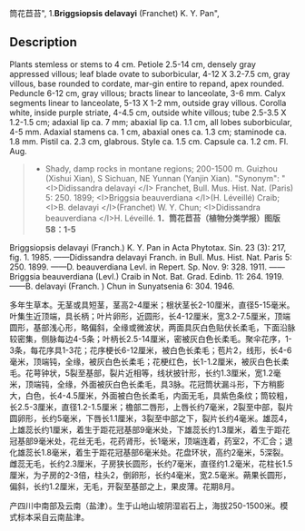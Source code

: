 筒花苣苔",
1.**Briggsiopsis delavayi** (Franchet) K. Y. Pan",

## Description
Plants stemless or stems to 4 cm. Petiole 2.5-14 cm, densely gray appressed villous; leaf blade ovate to suborbicular, 4-12 X 3.2-7.5 cm, gray villous, base rounded to cordate, mar-gin entire to repand, apex rounded. Peduncle 6-12 cm, gray villous; bracts linear to lanceolate, 3-6 mm. Calyx segments linear to lanceolate, 5-13 X 1-2 mm, outside gray villous. Corolla white, inside purple striate, 4-4.5 cm, outside white villous; tube 2.5-3.5 X 1.2-1.5 cm; adaxial lip ca. 7 mm; abaxial lip ca. 1.1 cm, all lobes suborbicular, 4-5 mm. Adaxial stamens ca. 1 cm, abaxial ones ca. 1.3 cm; staminode ca. 1.8 mm. Pistil ca. 2.3 cm, glabrous. Style ca. 1.5 cm. Capsule ca. 1.2 cm. Fl. Aug.

> * Shady, damp rocks in montane regions; 200-1500 m. Guizhou (Xishui Xian), S Sichuan, NE Yunnan (Yanjin Xian).
  "Synonym": "&lt;I&gt;Didissandra delavayi &lt;/I&gt; Franchet, Bull. Mus. Hist. Nat. (Paris) 5: 250. 1899; &lt;I&gt;Briggsia beauverdiana &lt;/I&gt;(H. Léveillé) Craib; &lt;I&gt;B. delavayi &lt;/I&gt;(Franchet) W. Y. Chun; &lt;I&gt;Didissandra beauverdiana &lt;/I&gt;H. Léveillé.
**1．筒花苣苔（植物分类学报）图版58：1-5**

Briggsiopsis delavayi (Franch.) K. Y. Pan in Acta Phytotax. Sin. 23 (3): 217, fig. 1. 1985. ——Didissandra delavayi Franch. in Bull. Mus. Hist. Nat. Paris 5: 250. 1899. ——D. beauverdiana Levl. in Repert. Sp. Nov. 9: 328. 1911. ——Briggsia beauverdiana (Levl.) Craib in Not. Bat. Grad. Edinb. 11: 264. 1919. ——B. delavayi (Franch. ) Chun in Sunyatsenia 6: 304. 1946.

多年生草本。无茎或具短茎，茎高2-4厘米；根状茎长2-10厘米，直径5-15毫米。叶集生近顶端，具长柄；叶片卵形，近圆形，长4-12厘米，宽3.2-7.5厘米，顶端圆形，基部浅心形，略偏斜，全缘或微波状，两面具灰白色贴伏长柔毛，下面沿脉较密集，侧脉每边4-5条；叶柄长2.5-14厘米，密被灰白色长柔毛。聚伞花序，1-3条，每花序具1-3花；花序梗长6-12厘米，被白色长柔毛；苞片2，线形，长4-6毫米，顶端钝，全缘，被灰白色长柔毛；花梗红色，长1-1.2厘米，被灰白色长柔毛。花萼钟状，5裂至基部，裂片近相等，线状披针形，长约1.3厘米，宽1.2毫米，顶端钝，全缘，外面被灰白色长柔毛，具3脉。花冠筒状漏斗形，下方稍膨大，白色，长4-4.5厘米，外面被白色长柔毛，内面无毛，具紫色条纹；筒较粗，长2.5-3厘米，直径1.2-1.5厘米；檐部二唇形，上唇长约7毫米，2裂至中部，裂片圆卵形，长约5毫米，下唇长1.1厘米，3裂至中部之下，裂片长约4毫米。雄蕊4，上雄蕊长约1厘米，着生于距花冠基部9毫米处，下雄蕊长约1.3厘米，着生于距花冠基部9毫米处，花丝无毛，花药肾形，长1毫米，顶端连着，药室2，不汇合；退化雄蕊长1.8毫米，着生于距花冠基部6毫米处。花盘环状，高约2毫米，5深裂。雌蕊无毛，长约2.3厘米，子房狭长圆形，长约7毫米，直径约1.2毫米，花柱长1.5厘米，为子房的2-3倍，柱头2，倒卵形，长约4毫米，宽2.5毫米。蒴果长圆形，偏斜，长约1.2厘米，无毛，开裂至基部之上，果皮薄。花期8月。

产四川中南部及云南（盐津）。生于山地山坡阴湿岩石上，海拔250-1500米。模式标本采自云南盐津。
